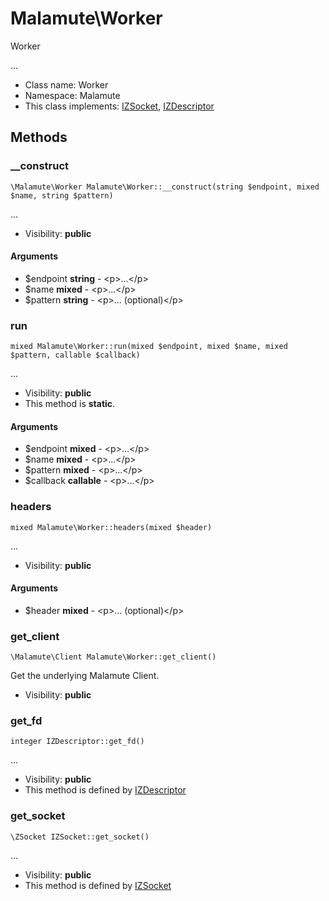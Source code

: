 Malamute\Worker
===============

Worker

...


* Class name: Worker
* Namespace: Malamute
* This class implements: [IZSocket](IZSocket.md), [IZDescriptor](IZDescriptor.md)






Methods
-------


### __construct

    \Malamute\Worker Malamute\Worker::__construct(string $endpoint, mixed $name, string $pattern)



...

* Visibility: **public**


#### Arguments
* $endpoint **string** - &lt;p&gt;...&lt;/p&gt;
* $name **mixed** - &lt;p&gt;...&lt;/p&gt;
* $pattern **string** - &lt;p&gt;... (optional)&lt;/p&gt;



### run

    mixed Malamute\Worker::run(mixed $endpoint, mixed $name, mixed $pattern, callable $callback)



...

* Visibility: **public**
* This method is **static**.


#### Arguments
* $endpoint **mixed** - &lt;p&gt;...&lt;/p&gt;
* $name **mixed** - &lt;p&gt;...&lt;/p&gt;
* $pattern **mixed** - &lt;p&gt;...&lt;/p&gt;
* $callback **callable** - &lt;p&gt;...&lt;/p&gt;



### headers

    mixed Malamute\Worker::headers(mixed $header)



...

* Visibility: **public**


#### Arguments
* $header **mixed** - &lt;p&gt;... (optional)&lt;/p&gt;



### get_client

    \Malamute\Client Malamute\Worker::get_client()

Get the underlying Malamute Client.



* Visibility: **public**




### get_fd

    integer IZDescriptor::get_fd()



...

* Visibility: **public**
* This method is defined by [IZDescriptor](IZDescriptor.md)




### get_socket

    \ZSocket IZSocket::get_socket()



...

* Visibility: **public**
* This method is defined by [IZSocket](IZSocket.md)



